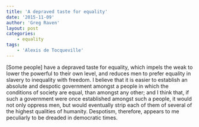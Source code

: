 ```yaml
---
title: 'A depraved taste for equality'
date: '2015-11-09'
author: 'Greg Raven'
layout: post
categories:
    - equality
tags:
    - 'Alexis de Tocqueville'
---
```


\[Some people\] have a depraved taste for equality, which impels the weak to lower the powerful to their own level, and reduces men to prefer equality in slavery to inequality with freedom. I believe that it is easier to establish an absolute and despotic government amongst a people in which the conditions of society are equal, than amongst any other; and I think that, if such a government were once established amongst such a people, it would not only oppress men, but would eventually strip each of them of several of the highest qualities of humanity. Despotism, therefore, appears to me peculiarly to be dreaded in democratic times.